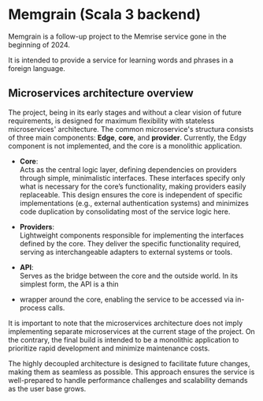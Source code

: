 # Memgrain (Scala 3 backend)

Memgrain is a follow-up project to the Memrise service gone in the beginning of 2024.

It is intended to provide a service for learning words and phrases in a foreign language.

## Microservices architecture overview

The project, being in its early stages and without a clear vision of future requirements, is designed for
maximum flexibility with stateless microservices' architecture.
The common microservice's structura consists of three main components: **Edge**, **core**, and **provider**.
Currently, the Edgy component is not implemented, and the core is a monolithic application.

- **Core**:  
  Acts as the central logic layer, defining dependencies on providers through simple, minimalistic interfaces.
  These interfaces specify only what is necessary for the core’s functionality, making providers easily replaceable.
  This design ensures the core is independent of specific implementations (e.g., external authentication systems)
  and minimizes code duplication by consolidating most of the service logic here.

- **Providers**:  
  Lightweight components responsible for implementing the interfaces defined by the core. They deliver the
  specific functionality required, serving as interchangeable adapters to external systems or tools.

- **API**:  
  Serves as the bridge between the core and the outside world. In its simplest form, the API is a thin
- wrapper around the core, enabling the service to be accessed via in-process calls.

It is important to note that the microservices architecture does not imply implementing separate microservices at
the current stage of the project. On the contrary, the final build is intended to be a monolithic application
to prioritize rapid development and minimize maintenance costs.

The highly decoupled architecture is designed to facilitate future changes, making them as seamless as possible.
This approach ensures the service is well-prepared to handle performance challenges and scalability demands
as the user base grows.
